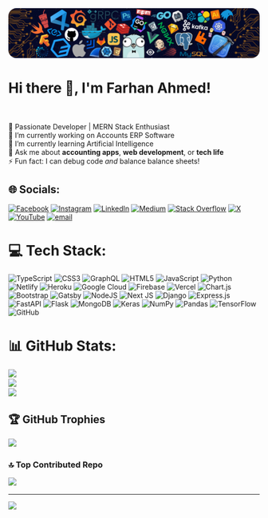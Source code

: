 <img alt="Coding" style="border-radius:16px;" src="./images/background.png">

# Hi there 👋, I'm Farhan Ahmed!
<br><br>🚀 Passionate Developer | MERN Stack Enthusiast<br>🔭 I’m currently working on Accounts ERP Software<br>🌱 I’m currently learning Artificial Intelligence<br>💬 Ask me about **accounting apps**, **web development**, or **tech life**<br>⚡ Fun fact: I can debug code *and* balance balance sheets!


## 🌐 Socials:
[![Facebook](https://img.shields.io/badge/Facebook-%231877F2.svg?logo=Facebook&logoColor=white)](https://facebook.com/thefarhanahmedofficial) [![Instagram](https://img.shields.io/badge/Instagram-%23E4405F.svg?logo=Instagram&logoColor=white)](https://instagram.com/the.farhanahmed) [![LinkedIn](https://img.shields.io/badge/LinkedIn-%230077B5.svg?logo=linkedin&logoColor=white)](https://linkedin.com/in/the-farhanahmed) [![Medium](https://img.shields.io/badge/Medium-12100E?logo=medium&logoColor=white)](https://medium.com/@thefarhanahmed) [![Stack Overflow](https://img.shields.io/badge/-Stackoverflow-FE7A16?logo=stack-overflow&logoColor=white)](https://stackoverflow.com/users/21975684) [![X](https://img.shields.io/badge/X-black.svg?logo=X&logoColor=white)](https://x.com/thefarhanahmed1) [![YouTube](https://img.shields.io/badge/YouTube-%23FF0000.svg?logo=YouTube&logoColor=white)](https://youtube.com/@codeneverliesofficial) [![email](https://img.shields.io/badge/Email-D14836?logo=gmail&logoColor=white)](mailto:mfarhanahmed40@gmail.com) 

# 💻 Tech Stack:
![TypeScript](https://img.shields.io/badge/typescript-%23007ACC.svg?style=for-the-badge&logo=typescript&logoColor=white) ![CSS3](https://img.shields.io/badge/css3-%231572B6.svg?style=for-the-badge&logo=css3&logoColor=white) ![GraphQL](https://img.shields.io/badge/-GraphQL-E10098?style=for-the-badge&logo=graphql&logoColor=white) ![HTML5](https://img.shields.io/badge/html5-%23E34F26.svg?style=for-the-badge&logo=html5&logoColor=white) ![JavaScript](https://img.shields.io/badge/javascript-%23323330.svg?style=for-the-badge&logo=javascript&logoColor=%23F7DF1E) ![Python](https://img.shields.io/badge/python-3670A0?style=for-the-badge&logo=python&logoColor=ffdd54) ![Netlify](https://img.shields.io/badge/netlify-%23000000.svg?style=for-the-badge&logo=netlify&logoColor=#00C7B7) ![Heroku](https://img.shields.io/badge/heroku-%23430098.svg?style=for-the-badge&logo=heroku&logoColor=white) ![Google Cloud](https://img.shields.io/badge/GoogleCloud-%234285F4.svg?style=for-the-badge&logo=google-cloud&logoColor=white) ![Firebase](https://img.shields.io/badge/firebase-%23039BE5.svg?style=for-the-badge&logo=firebase) ![Vercel](https://img.shields.io/badge/vercel-%23000000.svg?style=for-the-badge&logo=vercel&logoColor=white) ![Chart.js](https://img.shields.io/badge/chart.js-F5788D.svg?style=for-the-badge&logo=chart.js&logoColor=white) ![Bootstrap](https://img.shields.io/badge/bootstrap-%238511FA.svg?style=for-the-badge&logo=bootstrap&logoColor=white) ![Gatsby](https://img.shields.io/badge/Gatsby-%23663399.svg?style=for-the-badge&logo=gatsby&logoColor=white) ![NodeJS](https://img.shields.io/badge/node.js-6DA55F?style=for-the-badge&logo=node.js&logoColor=white) ![Next JS](https://img.shields.io/badge/Next-black?style=for-the-badge&logo=next.js&logoColor=white) ![Django](https://img.shields.io/badge/django-%23092E20.svg?style=for-the-badge&logo=django&logoColor=white) ![Express.js](https://img.shields.io/badge/express.js-%23404d59.svg?style=for-the-badge&logo=express&logoColor=%2361DAFB) ![FastAPI](https://img.shields.io/badge/FastAPI-005571?style=for-the-badge&logo=fastapi) ![Flask](https://img.shields.io/badge/flask-%23000.svg?style=for-the-badge&logo=flask&logoColor=white) ![MongoDB](https://img.shields.io/badge/MongoDB-%234ea94b.svg?style=for-the-badge&logo=mongodb&logoColor=white) ![Keras](https://img.shields.io/badge/Keras-%23D00000.svg?style=for-the-badge&logo=Keras&logoColor=white) ![NumPy](https://img.shields.io/badge/numpy-%23013243.svg?style=for-the-badge&logo=numpy&logoColor=white) ![Pandas](https://img.shields.io/badge/pandas-%23150458.svg?style=for-the-badge&logo=pandas&logoColor=white) ![TensorFlow](https://img.shields.io/badge/TensorFlow-%23FF6F00.svg?style=for-the-badge&logo=TensorFlow&logoColor=white) ![GitHub](https://img.shields.io/badge/github-%23121011.svg?style=for-the-badge&logo=github&logoColor=white)
# 📊 GitHub Stats:
![](https://github-readme-stats.vercel.app/api?username=Farhanahmed50&theme=dark&hide_border=false&include_all_commits=true&count_private=true)<br/>
![](https://nirzak-streak-stats.vercel.app/?user=Farhanahmed50&theme=dark&hide_border=false)<br/>
![](https://github-readme-stats.vercel.app/api/top-langs/?username=Farhanahmed50&theme=dark&hide_border=false&include_all_commits=true&count_private=true&layout=compact)

## 🏆 GitHub Trophies
![](https://github-profile-trophy.vercel.app/?username=Farhanahmed50&theme=radical&no-frame=false&no-bg=true&margin-w=4)

### 🔝 Top Contributed Repo
![](https://github-contributor-stats.vercel.app/api?username=Farhanahmed50&limit=5&theme=dark&combine_all_yearly_contributions=true)

---
[![](https://visitcount.itsvg.in/api?id=Farhanahmed50&icon=0&color=0)](https://visitcount.itsvg.in)

<!-- Proudly created with GPRM ( https://gprm.itsvg.in ) -->
